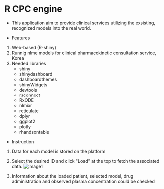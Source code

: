 # R CPC engine
- This application aim to provide clinical services utilizing the exsisting, recognized models into the real world.

- Features
1. Web-based (R-shiny)
2. Runnig nlme models for clinical pharmacokinetic consultation service, Korea
3. Needed libraries
   - shiny
   - shinydashboard
   - dashboardthemes
   - shinyWidgets
   - devtools
   - rsconnect
   - RxODE
   - nlmixr
   - reticulate
   - dplyr
   - ggplot2
   - plotly
   - rhandsontable


- Instruction
1. Data for each model is stored on the platform

2. Select the desired ID and click "Load" at the top to fetch the associated data.
![image1](https://github.com/user-attachments/assets/6f3f952e-4a5a-4820-8b73-a970179239d0)

3. Information about the loaded patient, selected model, drug administration and observed plasma concentration could be checked
   
